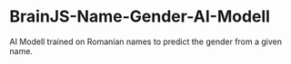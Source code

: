 # BrainJS-Name-Gender-AI-Modell
AI Modell trained on Romanian names to predict the gender from a given name.
